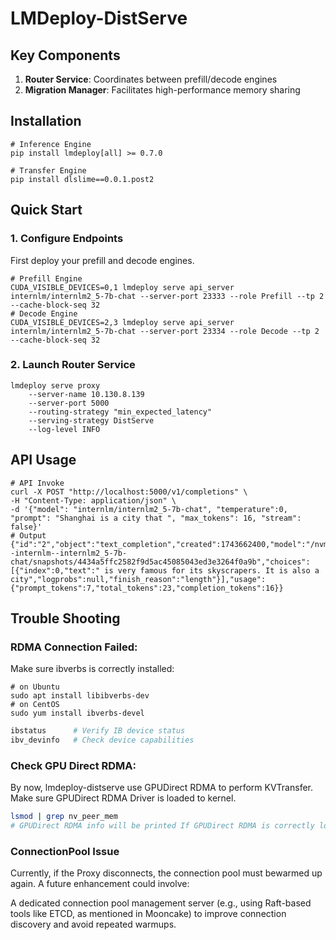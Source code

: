 # LMDeploy-DistServe

## Key Components

1. ​**Router Service**: Coordinates between prefill/decode engines
2. ​**Migration Manager**: Facilitates high-performance memory sharing

## Installation

```
# Inference Engine
pip install lmdeploy[all] >= 0.7.0

# Transfer Engine
pip install dlslime==0.0.1.post2
```

## Quick Start

### 1. Configure Endpoints

First deploy your prefill and decode engines.

```shell
# Prefill Engine
CUDA_VISIBLE_DEVICES=0,1 lmdeploy serve api_server internlm/internlm2_5-7b-chat --server-port 23333 --role Prefill --tp 2 --cache-block-seq 32
# Decode Engine
CUDA_VISIBLE_DEVICES=2,3 lmdeploy serve api_server internlm/internlm2_5-7b-chat --server-port 23334 --role Decode --tp 2 --cache-block-seq 32
```

### 2. Launch Router Service

```shell
lmdeploy serve proxy
    --server-name 10.130.8.139
    --server-port 5000
    --routing-strategy "min_expected_latency"
    --serving-strategy DistServe
    --log-level INFO
```

## API Usage

```shell
# API Invoke
curl -X POST "http://localhost:5000/v1/completions" \
-H "Content-Type: application/json" \
-d '{"model": "internlm/internlm2_5-7b-chat", "temperature":0, "prompt": "Shanghai is a city that ", "max_tokens": 16, "stream": false}'
# Output
{"id":"2","object":"text_completion","created":1743662400,"model":"/nvme1/majinming/hub/models--internlm--internlm2_5-7b-chat/snapshots/4434a5ffc2582f9d5ac45085043ed3e3264f0a9b","choices":[{"index":0,"text":" is very famous for its skyscrapers. It is also a city","logprobs":null,"finish_reason":"length"}],"usage":{"prompt_tokens":7,"total_tokens":23,"completion_tokens":16}}
```

## Trouble Shooting

### RDMA Connection Failed:

Make sure ibverbs is correctly installed:

```
# on Ubuntu
sudo apt install libibverbs-dev
# on CentOS
sudo yum install ibverbs-devel
```

```bash
ibstatus      # Verify IB device status
ibv_devinfo   # Check device capabilities
```

### Check GPU Direct RDMA:

By now, lmdeploy-distserve use GPUDirect RDMA to perform KVTransfer. Make sure GPUDirect RDMA Driver is loaded to kernel.

```bash
lsmod | grep nv_peer_mem
# GPUDirect RDMA info will be printed If GPUDirect RDMA is correctly loaded.
```

### ConnectionPool Issue​​

Currently, if the ​​Proxy disconnects​​, the connection pool must be ​​warmed up again​​. A future enhancement could involve:

A ​​dedicated connection pool management server​​ (e.g., using ​​Raft-based tools like ETCD​​, as mentioned in ​​Mooncake​​) to improve ​​connection discovery​​ and avoid repeated warmups.
